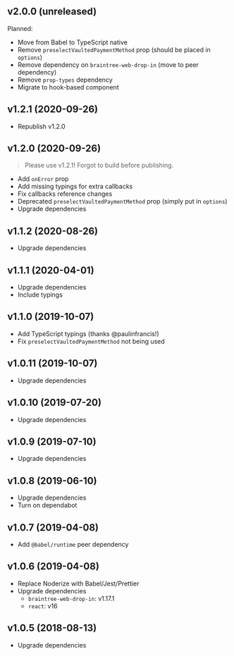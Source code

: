 ## v2.0.0 (unreleased)

Planned:

- Move from Babel to TypeScript native
- Remove `preselectVaultedPaymentMethod` prop (should be placed in `options`)
- Remove dependency on `braintree-web-drop-in` (move to peer dependency)
- Remove `prop-types` dependency
- Migrate to hook-based component

## v1.2.1 (2020-09-26)

- Republish v1.2.0

## v1.2.0 (2020-09-26)

> Please use v1.2.1! Forgot to build before publishing.

- Add `onError` prop
- Add missing typings for extra callbacks
- Fix callbacks reference changes
- Deprecated `preselectVaultedPaymentMethod` prop (simply put in `options`)
- Upgrade dependencies

## v1.1.2 (2020-08-26)

- Upgrade dependencies

## v1.1.1 (2020-04-01)

- Upgrade dependencies
- Include typings

## v1.1.0 (2019-10-07)

- Add TypeScript typings (thanks @paulinfrancis!)
- Fix `preselectVaultedPaymentMethod` not being used

## v1.0.11 (2019-10-07)

- Upgrade dependencies

## v1.0.10 (2019-07-20)

- Upgrade dependencies

## v1.0.9 (2019-07-10)

- Upgrade dependencies

## v1.0.8 (2019-06-10)

- Upgrade dependencies
- Turn on dependabot

## v1.0.7 (2019-04-08)

- Add `@babel/runtime` peer dependency

## v1.0.6 (2019-04-08)

- Replace Noderize with Babel/Jest/Prettier
- Upgrade dependencies
  - `braintree-web-drop-in`: v1.17.1
  - `react`: v16

## v1.0.5 (2018-08-13)

- Upgrade dependencies
